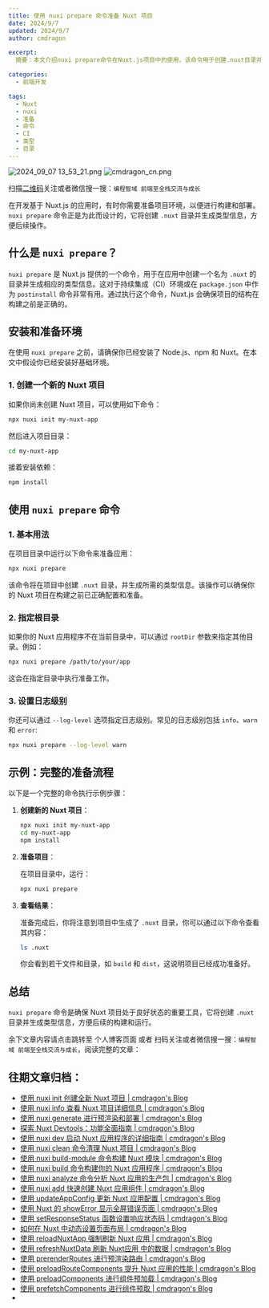 ```yaml
---
title: 使用 nuxi prepare 命令准备 Nuxt 项目
date: 2024/9/7
updated: 2024/9/7
author: cmdragon

excerpt:
  摘要：本文介绍nuxi prepare命令在Nuxt.js项目中的使用，该命令用于创建.nuxt目录并生成类型信息，以便于构建和部署。文章涵盖了命令的基本用法、指定根目录、设置日志级别及一个完整的准备流程示例。

categories:
  - 前端开发

tags:
  - Nuxt
  - nuxi
  - 准备
  - 命令
  - CI
  - 类型
  - 目录
---
```


<img src="https://static.amd794.com/blog/images/2024_09_07 13_53_21.png@blog" title="2024_09_07 13_53_21.png" alt="2024_09_07 13_53_21.png"/>

<img src="https://static.amd794.com/blog/images/cmdragon_cn.png" title="cmdragon_cn.png" alt="cmdragon_cn.png"/>


扫描[二维码](https://static.amd794.com/blog/images/cmdragon_cn.png)关注或者微信搜一搜：`编程智域 前端至全栈交流与成长`

在开发基于 Nuxt.js 的应用时，有时你需要准备项目环境，以便进行构建和部署。`nuxi prepare`
命令正是为此而设计的，它将创建 `.nuxt` 目录并生成类型信息，方便后续操作。

## 什么是 `nuxi prepare`？

`nuxi prepare` 是 Nuxt.js 提供的一个命令，用于在应用中创建一个名为 `.nuxt`
的目录并生成相应的类型信息。这对于持续集成（CI）环境或在 `package.json` 中作为 `postinstall` 命令非常有用。通过执行这个命令，Nuxt.js
会确保项目的结构在构建之前是正确的。

## 安装和准备环境

在使用 `nuxi prepare` 之前，请确保你已经安装了 Node.js、npm 和 Nuxt。在本文中假设你已经安装好基础环境。

### 1. 创建一个新的 Nuxt 项目

如果你尚未创建 Nuxt 项目，可以使用如下命令：

```bash
npx nuxi init my-nuxt-app
```

然后进入项目目录：

```bash
cd my-nuxt-app
```

接着安装依赖：

```bash
npm install
```

## 使用 `nuxi prepare` 命令

### 1. 基本用法

在项目目录中运行以下命令来准备应用：

```bash
npx nuxi prepare
```

该命令将在项目中创建 `.nuxt` 目录，并生成所需的类型信息。该操作可以确保你的 Nuxt 项目在构建之前已正确配置和准备。

### 2. 指定根目录

如果你的 Nuxt 应用程序不在当前目录中，可以通过 `rootDir` 参数来指定其他目录。例如：

```bash
npx nuxi prepare /path/to/your/app
```

这会在指定目录中执行准备工作。

### 3. 设置日志级别

你还可以通过 `--log-level` 选项指定日志级别。常见的日志级别包括 `info`、`warn` 和 `error`:

```bash
npx nuxi prepare --log-level warn
```

## 示例：完整的准备流程

以下是一个完整的命令执行示例步骤：

1. **创建新的 Nuxt 项目**：

   ```bash
   npx nuxi init my-nuxt-app
   cd my-nuxt-app
   npm install
   ```

2. **准备项目**：

   在项目目录中，运行：

   ```bash
   npx nuxi prepare
   ```

3. **查看结果**：

   准备完成后，你将注意到项目中生成了 `.nuxt` 目录，你可以通过以下命令查看其内容：

   ```bash
   ls .nuxt
   ```

   你会看到若干文件和目录，如 `build` 和 `dist`，这说明项目已经成功准备好。

## 总结

`nuxi prepare` 命令是确保 Nuxt 项目处于良好状态的重要工具，它将创建 `.nuxt` 目录并生成类型信息，方便后续的构建和运行。

余下文章内容请点击跳转至 个人博客页面 或者 扫码关注或者微信搜一搜：`编程智域 前端至全栈交流与成长`，阅读完整的文章：

## 往期文章归档：

- [使用 nuxi init 创建全新 Nuxt 项目 | cmdragon's Blog](https://blog.cmdragon.cn/posts/25142fd0f7a7/)
- [使用 nuxi info 查看 Nuxt 项目详细信息 | cmdragon's Blog](https://blog.cmdragon.cn/posts/15f6f5b42fd0/)
- [使用 nuxi generate 进行预渲染和部署 | cmdragon's Blog](https://blog.cmdragon.cn/posts/ab02ca20e749/)
- [探索 Nuxt Devtools：功能全面指南 | cmdragon's Blog](https://blog.cmdragon.cn/posts/79fd8b17a254/)
- [使用 nuxi dev 启动 Nuxt 应用程序的详细指南 | cmdragon's Blog](https://blog.cmdragon.cn/posts/ef880861a974/)
- [使用 nuxi clean 命令清理 Nuxt 项目 | cmdragon's Blog](https://blog.cmdragon.cn/posts/e55433e2a415/)
- [使用 nuxi build-module 命令构建 Nuxt 模块 | cmdragon's Blog](https://blog.cmdragon.cn/posts/a9b4b6527399/)
- [使用 nuxi build 命令构建你的 Nuxt 应用程序 | cmdragon's Blog](https://blog.cmdragon.cn/posts/8d1953ced73e/)
- [使用 nuxi analyze 命令分析 Nuxt 应用的生产包 | cmdragon's Blog](https://blog.cmdragon.cn/posts/33e644a829be/)
- [使用 nuxi add 快速创建 Nuxt 应用组件 | cmdragon's Blog](https://blog.cmdragon.cn/posts/52ca85d04329/)
- [使用 updateAppConfig 更新 Nuxt 应用配置 | cmdragon's Blog](https://blog.cmdragon.cn/posts/17068dabc456/)
- [使用 Nuxt 的 showError 显示全屏错误页面 | cmdragon's Blog](https://blog.cmdragon.cn/posts/4f44ac49742b/)
- [使用 setResponseStatus 函数设置响应状态码 | cmdragon's Blog](https://blog.cmdragon.cn/posts/0e3e22c2447a/)
- [如何在 Nuxt 中动态设置页面布局 | cmdragon's Blog](https://blog.cmdragon.cn/posts/6168aad26848/)
- [使用 reloadNuxtApp 强制刷新 Nuxt 应用 | cmdragon's Blog](https://blog.cmdragon.cn/posts/c2c24219f5c0/)
- [使用 refreshNuxtData 刷新 Nuxt应用 中的数据 | cmdragon's Blog](https://blog.cmdragon.cn/posts/7696049934fb/)
- [使用 prerenderRoutes 进行预渲染路由 | cmdragon's Blog](https://blog.cmdragon.cn/posts/b28890e5d54d/)
- [使用 preloadRouteComponents 提升 Nuxt 应用的性能 | cmdragon's Blog](https://blog.cmdragon.cn/posts/851697425a66/)
- [使用 preloadComponents 进行组件预加载 | cmdragon's Blog](https://blog.cmdragon.cn/posts/6f58e9a6735b/)
- [使用 prefetchComponents 进行组件预取 | cmdragon's Blog](https://blog.cmdragon.cn/posts/a73257bce752/)
-

